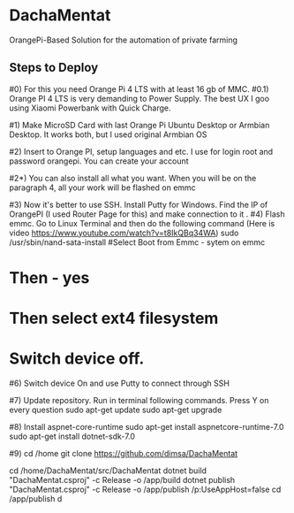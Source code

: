 # DachaMentat
OrangePi-Based Solution for the automation of private farming

## Steps to Deploy
#0) For this you need Orange Pi 4 LTS with at least 16 gb of MMC.
#0.1) Orange PI 4 LTS is very demanding to Power Supply. The best UX I goo using Xiaomi Powerbank with Quick Charge.

#1) Make MicroSD Card with last Orange Pi Ubuntu Desktop or Armbian Desktop. It works both, but I used original Armbian OS

#2) Insert to Orange PI, setup languages and etc. I use for login root and password orangepi. You can create your account

#2*) You can also install all what you want. When you will be on the paragraph 4, all your work will be flashed on emmc

#3) Now it's better to use SSH. Install Putty for Windows. Find the IP of OrangePI (I used Router Page for this) and make connection to it
.
#4) Flash emmc. Go to Linux Terminal and then do the following command (Here is video https://www.youtube.com/watch?v=t8IkQBq34WA)
sudo /usr/sbin/nand-sata-install
#Select Boot from Emmc - sytem on emmc
# Then - yes
# Then select ext4 filesystem
# Switch device off.

#6) Switch device On and use Putty to connect through SSH

#7) Update repository. Run in terminal following commands. Press Y on every question
sudo apt-get update
sudo apt-get upgrade

#8) Install aspnet-core-runtime
sudo apt-get install aspnetcore-runtime-7.0 
sudo apt-get install dotnet-sdk-7.0

#9)
cd /home
git clone https://github.com/dimsa/DachaMentat

cd /home/DachaMentat/src/DachaMentat
dotnet build "DachaMentat.csproj" -c Release -o /app/build
dotnet publish "DachaMentat.csproj" -c Release -o /app/publish /p:UseAppHost=false
cd /app/publish
d